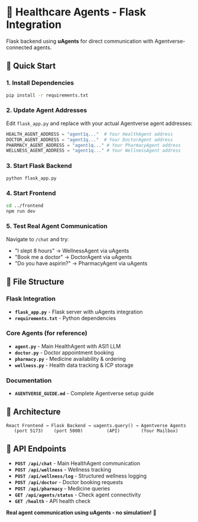 # 🏥 Healthcare Agents - Flask Integration

Flask backend using **uAgents** for direct communication with Agentverse-connected agents.

## 🚀 Quick Start

### 1. Install Dependencies
```bash
pip install -r requirements.txt
```

### 2. Update Agent Addresses
Edit `flask_app.py` and replace with your actual Agentverse agent addresses:
```python
HEALTH_AGENT_ADDRESS = "agent1q..."  # Your HealthAgent address
DOCTOR_AGENT_ADDRESS = "agent1q..."  # Your DoctorAgent address  
PHARMACY_AGENT_ADDRESS = "agent1q..." # Your PharmacyAgent address
WELLNESS_AGENT_ADDRESS = "agent1q..." # Your WellnessAgent address
```

### 3. Start Flask Backend
```bash
python flask_app.py
```

### 4. Start Frontend
```bash
cd ../frontend
npm run dev
```

### 5. Test Real Agent Communication
Navigate to `/chat` and try:
- "I slept 8 hours" → WellnessAgent via uAgents
- "Book me a doctor" → DoctorAgent via uAgents  
- "Do you have aspirin?" → PharmacyAgent via uAgents

## 📁 File Structure

### Flask Integration
- **`flask_app.py`** - Flask server with uAgents integration
- **`requirements.txt`** - Python dependencies

### Core Agents (for reference)
- **`agent.py`** - Main HealthAgent with ASI1 LLM
- **`doctor.py`** - Doctor appointment booking
- **`pharmacy.py`** - Medicine availability & ordering  
- **`wellness.py`** - Health data tracking & ICP storage

### Documentation
- **`AGENTVERSE_GUIDE.md`** - Complete Agentverse setup guide

## 🎯 Architecture

```
React Frontend → Flask Backend → uagents.query() → Agentverse Agents
   (port 5173)    (port 5000)         (API)        (Your Mailbox)
```

## 📡 API Endpoints

- **`POST /api/chat`** - Main HealthAgent communication
- **`POST /api/wellness`** - Wellness tracking
- **`POST /api/wellness/log`** - Structured wellness logging  
- **`POST /api/doctor`** - Doctor booking requests
- **`POST /api/pharmacy`** - Medicine queries
- **`GET /api/agents/status`** - Check agent connectivity
- **`GET /health`** - API health check

**Real agent communication using uAgents - no simulation!** 🚀